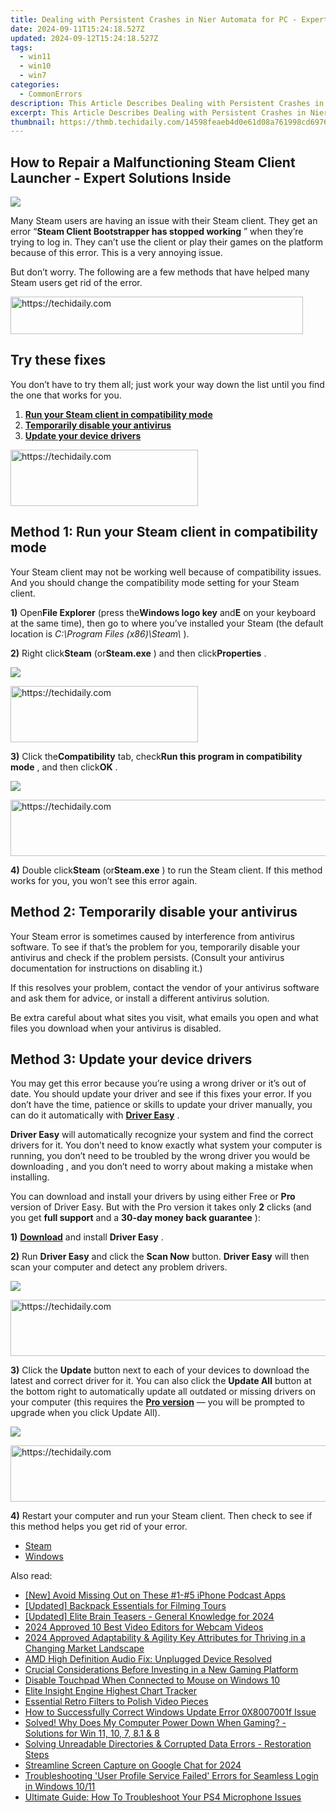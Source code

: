 ```yaml
---
title: Dealing with Persistent Crashes in Nier Automata for PC - Expert Advice and Solutions
date: 2024-09-11T15:24:18.527Z
updated: 2024-09-12T15:24:18.527Z
tags:
  - win11
  - win10
  - win7
categories:
  - CommonErrors
description: This Article Describes Dealing with Persistent Crashes in Nier Automata for PC - Expert Advice and Solutions
excerpt: This Article Describes Dealing with Persistent Crashes in Nier Automata for PC - Expert Advice and Solutions
thumbnail: https://thmb.techidaily.com/14598feaeb4d0e61d08a761998cd6976c067dba5c944d538d367654e5b9adad2.jpg
---
```


## How to Repair a Malfunctioning Steam Client Launcher - Expert Solutions Inside

![](https://images.drivereasy.com/wp-content/uploads/2018/04/img_5ad6bea2ec3c6.png)

 Many Steam users are having an issue with their Steam client. They get an error “**Steam Client Bootstrapper has stopped working** ” when they’re trying to log in. They can’t use the client or play their games on the platform because of this error. This is a very annoying issue.

 But don’t worry. The following are a few methods that have helped many Steam users get rid of the error.

<!-- affiliate ads begin -->
<a href="https://aligracehair.sjv.io/c/5597632/2115936/19272" target="_top" id="2115936">
  <img src="//a.impactradius-go.com/display-ad/19272-2115936" border="0" alt="https://techidaily.com" width="468" height="60"/>
</a>
<img height="0" width="0" src="https://aligracehair.sjv.io/i/5597632/2115936/19272" style="position:absolute;visibility:hidden;" border="0" />
<!-- affiliate ads end -->

## Try these fixes

 You don’t have to try them all; just work your way down the list until you find the one that works for you.

1. [**Run your Steam client in compatibility mode**](https://tools.techidaily.com/drivereasy/download/)
2. [**Temporarily disable your antivirus**](https://tools.techidaily.com/drivereasy/download/)
3. [**Update your device drivers**](https://tools.techidaily.com/drivereasy/download/)

<!-- affiliate ads begin -->
<a href="https://25home.pxf.io/c/5597632/2123476/16836" target="_top" id="2123476">
  <img src="//a.impactradius-go.com/display-ad/16836-2123476" border="0" alt="https://techidaily.com" width="300" height="90"/>
</a>
<img height="0" width="0" src="https://25home.pxf.io/i/5597632/2123476/16836" style="position:absolute;visibility:hidden;" border="0" />
<!-- affiliate ads end -->

##  Method 1: Run your Steam client in compatibility mode

 Your Steam client may not be working well because of compatibility issues. And you should change the compatibility mode setting for your Steam client.

**1)** Open**File Explorer** (press the**Windows logo key** and**E** on your keyboard at the same time), then go to where you’ve installed your Steam (the default location is _C:\\Program Files (x86)\\Steam\\_ ).

**2)** Right click**Steam** (or**Steam.exe** ) and then click**Properties** .

![](https://images.drivereasy.com/wp-content/uploads/2018/04/img_5ad6c97719d17.jpg)

<!-- affiliate ads begin -->
<a href="https://aligracehair.sjv.io/c/5597632/2135414/19272" target="_top" id="2135414">
  <img src="//a.impactradius-go.com/display-ad/19272-2135414" border="0" alt="https://techidaily.com" width="300" height="90"/>
</a>
<img height="0" width="0" src="https://aligracehair.sjv.io/i/5597632/2135414/19272" style="position:absolute;visibility:hidden;" border="0" />
<!-- affiliate ads end -->

**3)** Click the**Compatibility** tab, check**Run this program in compatibility** **mode** , and then click**OK** .

![](https://images.drivereasy.com/wp-content/uploads/2018/04/img_5ad6ca563d08d.png)

<!-- affiliate ads begin -->
<a href="https://ephamedtechinc.pxf.io/c/5597632/2130530/26400" target="_top" id="2130530">
  <img src="//a.impactradius-go.com/display-ad/26400-2130530" border="0" alt="https://techidaily.com" width="728" height="90"/>
</a>
<img height="0" width="0" src="https://ephamedtechinc.pxf.io/i/5597632/2130530/26400" style="position:absolute;visibility:hidden;" border="0" />
<!-- affiliate ads end -->

**4)**  Double click**Steam** (or**Steam.exe** ) to run the Steam client. If this method works for you, you won’t see this error again.

##  Method 2: Temporarily disable your antivirus

 Your Steam error is sometimes caused by interference from antivirus software. To see if that’s the problem for you, temporarily disable your antivirus and check if the problem persists. (Consult your antivirus documentation for instructions on disabling it.)

 If this resolves your problem, contact the vendor of your antivirus software and ask them for advice, or install a different antivirus solution.

 Be extra careful about what sites you visit, what emails you open and what files you download when your antivirus is disabled.

##  Method 3: Update your device drivers

 You may get this error because you’re using a wrong driver or it’s out of date. You should update your driver and see if this fixes your error. If you don’t have the time, patience or skills to update your driver manually, you can do it automatically with [**Driver Easy**](https://tools.techidaily.com/drivereasy/download/) .

**Driver Easy**  will automatically recognize your system and find the correct drivers for it. You don’t need to know exactly what system your computer is running, you don’t need to be troubled by the wrong driver you would be downloading , and you don’t need to worry about making a mistake when installing.

 You can download and install your drivers by using either Free or **Pro**  version of Driver Easy. But with the Pro version it takes only **2**  clicks (and you get **full support** and a **30-day money back guarantee** ):

**1)** [**Download**](https://tools.techidaily.com/drivereasy/download/) and install **Driver Easy** .

**2)** Run **Driver Easy** and click the **Scan Now** button. **Driver Easy**  will then scan your computer and detect any problem drivers.

![](https://images.drivereasy.com/wp-content/uploads/2018/04/img_5ad6ea20dde47.png)

<!-- affiliate ads begin -->
<a href="https://ephamedtechinc.pxf.io/c/5597632/2120865/26400?prodsku=mercury" target="_top" id="2120865">
  <img src="//a.impactradius-go.com/display-ad/26400-2120865" border="0" alt="https://techidaily.com" width="728" height="90"/>
</a>
<img height="0" width="0" src="https://ephamedtechinc.pxf.io/i/5597632/2120865/26400?prodsku=mercury" style="position:absolute;visibility:hidden;" border="0" />
<!-- affiliate ads end -->

**3)**  Click the **Update**  button next to each of your devices to download the latest and correct driver for it. You can also click the **Update All**  button at the bottom right to automatically update all outdated or missing drivers on your computer (this requires the **[Pro version](https://tools.techidaily.com/drivereasy/download/)**  — you will be prompted to upgrade when you click Update All).

![](https://images.drivereasy.com/wp-content/uploads/2018/04/img_5ad6edacb29c1.jpg)

<!-- affiliate ads begin -->
<a href="https://ephamedtechinc.pxf.io/c/5597632/2136617/26400" target="_top" id="2136617">
  <img src="//a.impactradius-go.com/display-ad/26400-2136617" border="0" alt="https://techidaily.com" width="728" height="90"/>
</a>
<img height="0" width="0" src="https://ephamedtechinc.pxf.io/i/5597632/2136617/26400" style="position:absolute;visibility:hidden;" border="0" />
<!-- affiliate ads end -->

**4)** Restart your computer and run your Steam client. Then check to see if this method helps you get rid of your error.

* [Steam](https://tools.techidaily.com/drivereasy/download/)
* [Windows](https://tools.techidaily.com/drivereasy/download/)

<ins class="adsbygoogle"
     style="display:block"
     data-ad-format="autorelaxed"
     data-ad-client="ca-pub-7571918770474297"
     data-ad-slot="1223367746"></ins>

<ins class="adsbygoogle"
     style="display:block"
     data-ad-client="ca-pub-7571918770474297"
     data-ad-slot="8358498916"
     data-ad-format="auto"
     data-full-width-responsive="true"></ins>

<span class="atpl-alsoreadstyle">Also read:</span>
<div><ul>
<li><a href="https://extra-information.techidaily.com/new-avoid-missing-out-on-these-1-5-iphone-podcast-apps/"><u>[New] Avoid Missing Out on These #1-#5 iPhone Podcast Apps</u></a></li>
<li><a href="https://extra-hints.techidaily.com/updated-backpack-essentials-for-filming-tours/"><u>[Updated] Backpack Essentials for Filming Tours</u></a></li>
<li><a href="https://article-helps.techidaily.com/updated-elite-brain-teasers-general-knowledge-for-2024/"><u>[Updated] Elite Brain Teasers - General Knowledge for 2024</u></a></li>
<li><a href="https://video-screen-grab.techidaily.com/2024-approved-10-best-video-editors-for-webcam-videos/"><u>2024 Approved 10 Best Video Editors for Webcam Videos</u></a></li>
<li><a href="https://fox-direct.techidaily.com/2024-approved-adaptability-and-agility-key-attributes-for-thriving-in-a-changing-market-landscape/"><u>2024 Approved Adaptability & Agility Key Attributes for Thriving in a Changing Market Landscape</u></a></li>
<li><a href="https://win-howtos.techidaily.com/amd-high-definition-audio-fix-unplugged-device-resolved/"><u>AMD High Definition Audio Fix: Unplugged Device Resolved</u></a></li>
<li><a href="https://buynow-help.techidaily.com/crucial-considerations-before-investing-in-a-new-gaming-platform/"><u>Crucial Considerations Before Investing in a New Gaming Platform</u></a></li>
<li><a href="https://win-howtos.techidaily.com/disable-touchpad-when-connected-to-mouse-on-windows-10/"><u>Disable Touchpad When Connected to Mouse on Windows 10</u></a></li>
<li><a href="https://youtube-sure.techidaily.com/-insight-engine-highest-chart-tracker/"><u>Elite Insight Engine Highest Chart Tracker</u></a></li>
<li><a href="https://extra-tips.techidaily.com/essential-retro-filters-to-polish-video-pieces/"><u>Essential Retro Filters to Polish Video Pieces</u></a></li>
<li><a href="https://win-howtos.techidaily.com/how-to-successfully-correct-windows-update-error-0x8007001f-issue/"><u>How to Successfully Correct Windows Update Error 0X8007001f Issue</u></a></li>
<li><a href="https://win-howtos.techidaily.com/solved-why-does-my-computer-power-down-when-gaming-solutions-for-win-11-10-7-81-and-8/"><u>Solved! Why Does My Computer Power Down When Gaming? - Solutions for Win 11, 10, 7, 8.1 & 8</u></a></li>
<li><a href="https://win-howtos.techidaily.com/solving-unreadable-directories-and-corrupted-data-errors-restoration-steps/"><u>Solving Unreadable Directories & Corrupted Data Errors - Restoration Steps</u></a></li>
<li><a href="https://screen-sharing-recording.techidaily.com/streamline-screen-capture-on-google-chat-for-2024/"><u>Streamline Screen Capture on Google Chat for 2024</u></a></li>
<li><a href="https://win-howtos.techidaily.com/troubleshooting-user-profile-service-failed-errors-for-seamless-login-in-windows-1011/"><u>Troubleshooting 'User Profile Service Failed' Errors for Seamless Login in Windows 10/11</u></a></li>
<li><a href="https://win-howtos.techidaily.com/ultimate-guide-how-to-troubleshoot-your-ps4-microphone-issues/"><u>Ultimate Guide: How To Troubleshoot Your PS4 Microphone Issues</u></a></li>
</ul></div>

